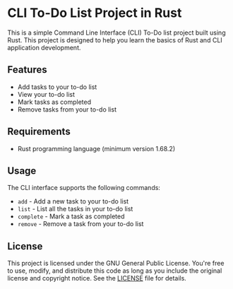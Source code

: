 # CLI To-Do List Project in Rust

This is a simple Command Line Interface (CLI) To-Do list project built using Rust. This project is designed to help you learn the basics of Rust and CLI application development.

## Features

- Add tasks to your to-do list
- View your to-do list
- Mark tasks as completed
- Remove tasks from your to-do list

## Requirements

- Rust programming language (minimum version 1.68.2)

<!--## Installation

Clone this repository: git clone `https://github.com/cristoxdxd/CLI-TO-DO-List.git`
Change to the project directory: cd rust-todo-cli
Build the project: cargo build --release
Run the executable: ./target/release/todo-->

## Usage
The CLI interface supports the following commands:

- `add` - Add a new task to your to-do list
- `list` - List all the tasks in your to-do list
- `complete` - Mark a task as completed
- `remove` - Remove a task from your to-do list

<!--## Examples

Add a task to your to-do list:

```bash
$ ./target/release/todo add "Buy milk"
Added task "Buy milk"
```

List all the tasks in your to-do list:

```bash
$ ./target/release/todo list
1. [ ] Buy milk
```

Mark a task as completed:

```bash
$ ./target/release/todo complete 1
Completed task "Buy milk"
```

Remove a task from your to-do list:

```bash
$ ./target/release/todo remove 1
Removed task "Buy milk"
```-->

## License
This project is licensed under the GNU General Public License. You're free to use, modify, and distribute this code as long as you include the original license and copyright notice.
See the [LICENSE](./LICENSE) file for details.
